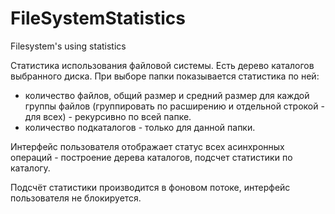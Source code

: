 # FileSystemStatistics
Filesystem's using statistics

Статистика использования файловой системы. 
Есть дерево каталогов выбранного диска. При выборе папки показывается статистика по ней:
 - количество файлов, общий размер и средний размер для каждой группы файлов (группировать по расширению и отдельной строкой - для всех) - рекурсивно по всей папке.
 - количество подкаталогов - только для данной папки. 

Интерфейс пользователя отображает статус всех асинхронных операций - построение дерева каталогов, подсчет статистики по каталогу. 

Подсчёт статистики производится в фоновом потоке, интерфейс пользователя не блокируется.

